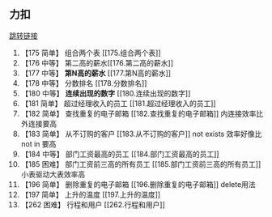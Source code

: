 ## 力扣

[跳转链接](https://leetcode.cn/problemset/database/?page=1)

1. 【175 简单】 组合两个表 [[175.组合两个表]]
2. 【176 中等】 第二高的薪水[[176.第二高的薪水]]
3. 【177 中等】 **第N高的薪水** [[177.第N高的薪水]]
4. 【178 中等】 分数排名 [[178.分数排名]]
5. 【180 中等】 **连续出现的数字** [[180.连续出现的数字]]
6. 【181 简单】 超过经理收入的员工 [[181.超过经理收入的员工]]
7. 【182 简单】 查找重复的电子邮箱 [[182.查找重复的电子邮箱]]  内连接效率比外连接要高
8. 【183 简单】 从不订购的客户 [[183.从不订购的客户]] not exists 效率好像比 not in 要高
9. 【184 中等】 部门工资最高的员工 [[184.部门工资最高的员工]]
10. 【185 困难】 部门工资前三高的所有员工 [[185.部门工资前三高的所有员工]] 小表驱动大表效率高
11. 【196 简单】 删除重复的电子邮箱 [[196.删除重复的电子邮箱]]  delete用法
12. 【197 简单】 上升的温度 [[197.上升的温度]]  
13. 【262 困难】 行程和用户 [[262.行程和用户]]

